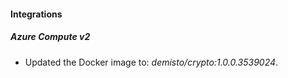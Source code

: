 
#### Integrations

##### Azure Compute v2

- Updated the Docker image to: *demisto/crypto:1.0.0.3539024*.

